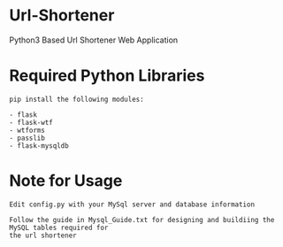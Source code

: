 # Url-Shortener
Python3 Based Url Shortener Web Application

# Required Python Libraries

    pip install the following modules:
    
    - flask
    - flask-wtf
    - wtforms
    - passlib
    - flask-mysqldb
    
    
# Note for Usage
    
    Edit config.py with your MySql server and database information
    
    Follow the guide in Mysql_Guide.txt for designing and buildiing the MySQL tables required for
    the url shortener
